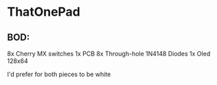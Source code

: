 # ThatOnePad



## BOD:

8x Cherry MX switches
1x PCB
8x Through-hole 1N4148 Diodes
1x Oled 128x64



I'd prefer for both pieces to be white
